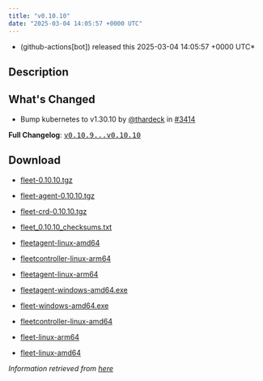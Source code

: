 ```yaml
---
title: "v0.10.10"
date: "2025-03-04 14:05:57 +0000 UTC"
---
```



* (github-actions[bot]) released this 2025-03-04 14:05:57 +0000 UTC*



## Description


<h2>What's Changed</h2>
<ul>
<li>Bump kubernetes to v1.30.10 by <a class="user-mention notranslate" data-hovercard-type="user" data-hovercard-url="/users/thardeck/hovercard" data-octo-click="hovercard-link-click" data-octo-dimensions="link_type:self" href="https://github.com/thardeck">@thardeck</a> in <a class="issue-link js-issue-link" data-error-text="Failed to load title" data-id="2893675347" data-permission-text="Title is private" data-url="https://github.com/rancher/fleet/issues/3414" data-hovercard-type="pull_request" data-hovercard-url="/rancher/fleet/pull/3414/hovercard" href="https://github.com/rancher/fleet/pull/3414">#3414</a></li>
</ul>
<p><strong>Full Changelog</strong>: <a class="commit-link" href="https://github.com/rancher/fleet/compare/v0.10.9...v0.10.10"><tt>v0.10.9...v0.10.10</tt></a></p>



## Download


* [fleet-0.10.10.tgz](https://github.com/rancher/fleet/releases/download/v0.10.10/fleet-0.10.10.tgz)

* [fleet-agent-0.10.10.tgz](https://github.com/rancher/fleet/releases/download/v0.10.10/fleet-agent-0.10.10.tgz)

* [fleet-crd-0.10.10.tgz](https://github.com/rancher/fleet/releases/download/v0.10.10/fleet-crd-0.10.10.tgz)

* [fleet_0.10.10_checksums.txt](https://github.com/rancher/fleet/releases/download/v0.10.10/fleet_0.10.10_checksums.txt)

* [fleetagent-linux-amd64](https://github.com/rancher/fleet/releases/download/v0.10.10/fleetagent-linux-amd64)

* [fleetcontroller-linux-arm64](https://github.com/rancher/fleet/releases/download/v0.10.10/fleetcontroller-linux-arm64)

* [fleetagent-linux-arm64](https://github.com/rancher/fleet/releases/download/v0.10.10/fleetagent-linux-arm64)

* [fleetagent-windows-amd64.exe](https://github.com/rancher/fleet/releases/download/v0.10.10/fleetagent-windows-amd64.exe)

* [fleet-windows-amd64.exe](https://github.com/rancher/fleet/releases/download/v0.10.10/fleet-windows-amd64.exe)

* [fleetcontroller-linux-amd64](https://github.com/rancher/fleet/releases/download/v0.10.10/fleetcontroller-linux-amd64)

* [fleet-linux-arm64](https://github.com/rancher/fleet/releases/download/v0.10.10/fleet-linux-arm64)

* [fleet-linux-amd64](https://github.com/rancher/fleet/releases/download/v0.10.10/fleet-linux-amd64)




*Information retrieved from [here](https://github.com/rancher/fleet/releases/tag/v0.10.10)*

